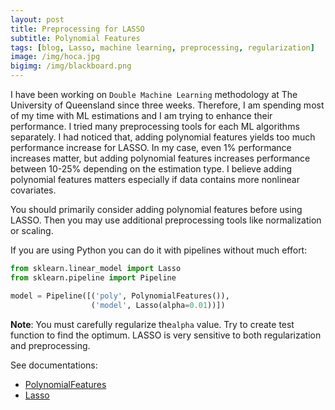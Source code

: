 ```yaml
---
layout: post
title: Preprocessing for LASSO
subtitle: Polynomial Features
tags: [blog, Lasso, machine learning, preprocessing, regularization]
image: /img/hoca.jpg
bigimg: /img/blackboard.png
---
```


I have been working on `Double Machine Learning` methodology at The University of Queensland since three weeks. Therefore, I am spending most of my time with ML estimations and I am trying to enhance their performance. I tried many preprocessing tools for each ML algorithms separately. I had noticed that, adding polynomial features yields too much performance increase for LASSO. In my case, even 1% performance increases matter, but adding polynomial features increases performance between 10-25% depending on the estimation type. I believe adding polynomial features matters especially if data contains more nonlinear covariates. 

You should primarily consider adding polynomial features before using LASSO. Then you may use additional preprocessing tools like normalization or scaling. 

If you are using Python you can do it with pipelines without much effort:

```python
from sklearn.linear_model import Lasso
from sklearn.pipeline import Pipeline

model = Pipeline([('poly', PolynomialFeatures()), 
                  ('model', Lasso(alpha=0.01))])
```

**Note**: You must carefully regularize the`alpha` value. Try to create test function to find the optimum.  LASSO is very sensitive to both regularization and preprocessing.

See documentations:

- [PolynomialFeatures](http://scikit-learn.org/stable/modules/generated/sklearn.preprocessing.PolynomialFeatures.html)
- [Lasso](http://scikit-learn.org/stable/modules/generated/sklearn.linear_model.Lasso.html)
